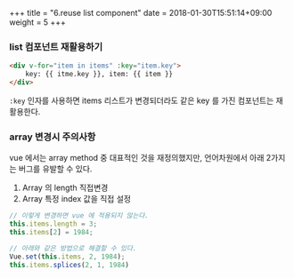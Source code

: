+++
title = "6.reuse list component"
date =  2018-01-30T15:51:14+09:00
weight = 5
+++

### list 컴포넌트 재활용하기

```html
<div v-for="item in items" :key="item.key">
    key: {{ itme.key }}, item: {{ item }}
</div>
```

`:key` 인자를 사용하면 items 리스트가 변경되더라도
같은 key 를 가진 컴포넌트는 재활용한다.


### array 변경시 주의사항

vue 에서는 array method 중 대표적인 것을 재정의했지만, 
언어차원에서 아래 2가지는 버그를 유발할 수 있다. 

1. Array 의 length 직접변경
2. Array 특정 index 값을 직접 설정

```js
// 이렇게 변경하면 vue 에 적용되지 않는다.
this.items.length = 3;
this.items[2] = 1984;

// 아래와 같은 방법으로 해결할 수 있다.
Vue.set(this.items, 2, 1984);
this.items.splices(2, 1, 1984)
```
